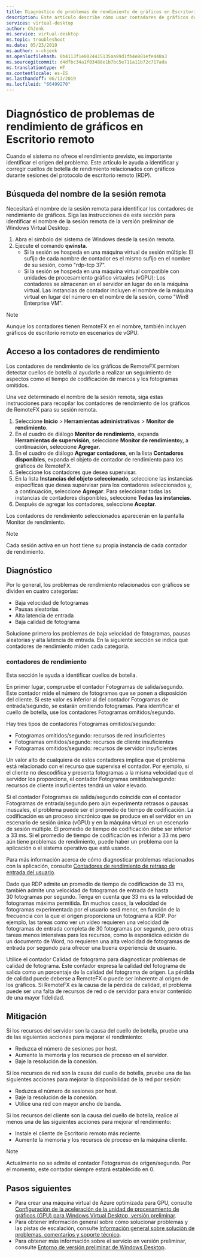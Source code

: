 ```yaml
---
title: Diagnóstico de problemas de rendimiento de gráficos en Escritorio remoto - Azure
description: Este artículo describe cómo usar contadores de gráficos de RemoteFX en sesiones del protocolo de escritorio remoto para diagnosticar problemas de rendimiento con gráficos en Windows Virtual Desktop.
services: virtual-desktop
author: ChJenk
ms.service: virtual-desktop
ms.topic: troubleshoot
ms.date: 05/23/2019
ms.author: v-chjenk
ms.openlocfilehash: 0b4113f1e0024415135aa99d1fb4e881efe448a3
ms.sourcegitcommit: d4dfbc34a1f03488e1b7bc5e711a11b72c717ada
ms.translationtype: HT
ms.contentlocale: es-ES
ms.lasthandoff: 06/13/2019
ms.locfileid: "66499270"
---
```

# <a name="diagnose-graphics-performance-issues-in-remote-desktop"></a>Diagnóstico de problemas de rendimiento de gráficos en Escritorio remoto

Cuando el sistema no ofrece el rendimiento previsto, es importante identificar el origen del problema. Este artículo le ayuda a identificar y corregir cuellos de botella de rendimiento relacionados con gráficos durante sesiones del protocolo de escritorio remoto (RDP).

## <a name="find-your-remote-session-name"></a>Búsqueda del nombre de la sesión remota

Necesitará el nombre de la sesión remota para identificar los contadores de rendimiento de gráficos. Siga las instrucciones de esta sección para identificar el nombre de la sesión remota de la versión preliminar de Windows Virtual Desktop.

1. Abra el símbolo del sistema de Windows desde la sesión remota.
2. Ejecute el comando **qwinsta**.
    - Si la sesión se hospeda en una máquina virtual de sesión múltiple: El sufijo de cada nombre de contador es el mismo sufijo en el nombre de su sesión, como "rdp-tcp 37".
    - Si la sesión se hospeda en una máquina virtual compatible con unidades de procesamiento gráfico virtuales (vGPU): Los contadores se almacenan en el servidor en lugar de en la máquina virtual. Las instancias de contador incluyen el nombre de la máquina virtual en lugar del número en el nombre de la sesión, como "Win8 Enterprise VM".

>[!NOTE]
> Aunque los contadores tienen RemoteFX en el nombre, también incluyen gráficos de escritorio remoto en escenarios de vGPU.

## <a name="access-performance-counters"></a>Acceso a los contadores de rendimiento

Los contadores de rendimiento de los gráficos de RemoteFX permiten detectar cuellos de botella al ayudarle a realizar un seguimiento de aspectos como el tiempo de codificación de marcos y los fotogramas omitidos.

Una vez determinado el nombre de la sesión remota, siga estas instrucciones para recopilar los contadores de rendimiento de los gráficos de RemoteFX para su sesión remota.

1. Seleccione **Inicio** > **Herramientas administrativas** > **Monitor de rendimiento**.
2. En el cuadro de diálogo **Monitor de rendimiento**, expanda **Herramientas de supervisión**, seleccione **Monitor de rendimiento**y, a continuación, seleccione **Agregar**.
3. En el cuadro de diálogo **Agregar contadores**, en la lista **Contadores disponibles**, expanda el objeto de contador de rendimiento para los gráficos de RemoteFX.
4. Seleccione los contadores que desea supervisar.
5. En la lista **Instancias del objeto seleccionado**, seleccione las instancias específicas que desea supervisar para los contadores seleccionados y, a continuación, seleccione **Agregar**. Para seleccionar todas las instancias de contadores disponibles, seleccione **Todas las instancias**.
6. Después de agregar los contadores, seleccione **Aceptar**.

Los contadores de rendimiento seleccionados aparecerán en la pantalla Monitor de rendimiento.

>[!NOTE]
>Cada sesión activa en un host tiene su propia instancia de cada contador de rendimiento.

## <a name="diagnosis"></a>Diagnóstico

Por lo general, los problemas de rendimiento relacionados con gráficos se dividen en cuatro categorías:

- Baja velocidad de fotogramas
- Pausas aleatorias
- Alta latencia de entrada
- Baja calidad de fotograma

Solucione primero los problemas de baja velocidad de fotogramas, pausas aleatorias y alta latencia de entrada. En la siguiente sección se indica qué contadores de rendimiento miden cada categoría.

### <a name="performance-counters"></a>contadores de rendimiento

Esta sección le ayuda a identificar cuellos de botella.

En primer lugar, compruebe el contador Fotogramas de salida/segundo. Este contador mide el número de fotogramas que se ponen a disposición del cliente. Si este valor es inferior al del contador Fotogramas de entrada/segundo, se estarán omitiendo fotogramas. Para identificar el cuello de botella, use los contadores Fotogramas omitidos/segundo.

Hay tres tipos de contadores Fotogramas omitidos/segundo:

- Fotogramas omitidos/segundo: recursos de red insuficientes
- Fotogramas omitidos/segundo: recursos de cliente insuficientes
- Fotogramas omitidos/segundo: recursos de servidor insuficientes

Un valor alto de cualquiera de estos contadores implica que el problema está relacionado con el recurso que supervisa el contador. Por ejemplo, si el cliente no descodifica y presenta fotogramas a la misma velocidad que el servidor los proporciona, el contador Fotogramas omitidos/segundo: recursos de cliente insuficientes tendrá un valor elevado.

Si el contador Fotogramas de salida/segundo coincide con el contador Fotogramas de entrada/segundo pero aún experimenta retrasos o pausas inusuales, el problema puede ser el promedio de tiempo de codificación. La codificación es un proceso sincrónico que se produce en el servidor en un escenario de sesión única (vGPU) y en la máquina virtual en un escenario de sesión múltiple. El promedio de tiempo de codificación debe ser inferior a 33 ms. Si el promedio de tiempo de codificación es inferior a 33 ms pero aún tiene problemas de rendimiento, puede haber un problema con la aplicación o el sistema operativo que está usando.

Para más información acerca de cómo diagnosticar problemas relacionados con la aplicación, consulte [Contadores de rendimiento de retraso de entrada del usuario](https://docs.microsoft.com/windows-server/remote/remote-desktop-services/rds-rdsh-performance-counters).

Dado que RDP admite un promedio de tiempo de codificación de 33 ms, también admite una velocidad de fotogramas de entrada de hasta 30 fotogramas por segundo. Tenga en cuenta que 33 ms es la velocidad de fotogramas máxima permitida. En muchos casos, la velocidad de fotogramas experimentada por el usuario será menor, en función de la frecuencia con la que el origen proporciona un fotograma a RDP. Por ejemplo, las tareas como ver un vídeo requieren una velocidad de fotogramas de entrada completa de 30 fotogramas por segundo, pero otras tareas menos intensivas para los recursos, como la esporádica edición de un documento de Word, no requieren una alta velocidad de fotogramas de entrada por segundo para ofrecer una buena experiencia de usuario.

Utilice el contador Calidad de fotograma para diagnosticar problemas de calidad de fotograma. Este contador expresa la calidad del fotograma de salida como un porcentaje de la calidad del fotograma de origen. La pérdida de calidad puede deberse a RemoteFX o puede ser inherente al origen de los gráficos. Si RemoteFX es la causa de la pérdida de calidad, el problema puede ser una falta de recursos de red o de servidor para enviar contenido de una mayor fidelidad.

## <a name="mitigation"></a>Mitigación

Si los recursos del servidor son la causa del cuello de botella, pruebe una de las siguientes acciones para mejorar el rendimiento:

- Reduzca el número de sesiones por host.
- Aumente la memoria y los recursos de proceso en el servidor.
- Baje la resolución de la conexión.

Si los recursos de red son la causa del cuello de botella, pruebe una de las siguientes acciones para mejorar la disponibilidad de la red por sesión:

- Reduzca el número de sesiones por host.
- Baje la resolución de la conexión.
- Utilice una red con mayor ancho de banda.

Si los recursos del cliente son la causa del cuello de botella, realice al menos una de las siguientes acciones para mejorar el rendimiento:

- Instale el cliente de Escritorio remoto más reciente.
- Aumente la memoria y los recursos de proceso en la máquina cliente.

> [!NOTE]
> Actualmente no se admite el contador Fotogramas de origen/segundo. Por el momento, este contador siempre estará establecido en 0.

## <a name="next-steps"></a>Pasos siguientes

- Para crear una máquina virtual de Azure optimizada para GPU, consulte [Configuración de la aceleración de la unidad de procesamiento de gráficos (GPU) para Windows Virtual Desktop, versión preliminar](https://docs.microsoft.com/azure/virtual-desktop/configure-vm-gpu).
- Para obtener información general sobre cómo solucionar problemas y las pistas de escalación, consulte [Información general sobre solución de problemas, comentarios y soporte técnico](https://docs.microsoft.com/azure/virtual-desktop/troubleshoot-set-up-overview).
- Para obtener más información sobre el servicio en versión preliminar, consulte [Entorno de versión preliminar de Windows Desktop](https://docs.microsoft.com/azure/virtual-desktop/environment-setup).
